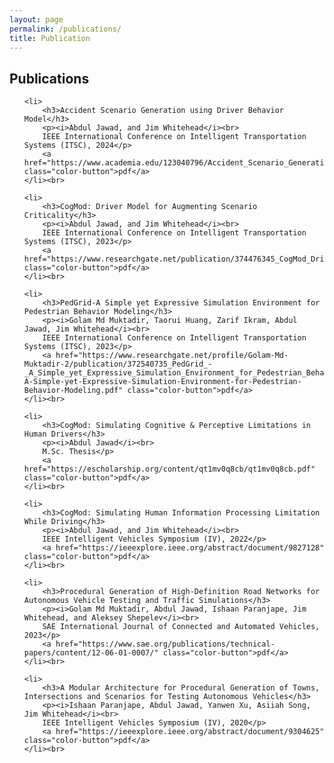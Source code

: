 ```yaml
---
layout: page
permalink: /publications/
title: Publication
---
```


<h2>Publications</h2>
<ul>

    <li>
        <h3>Accident Scenario Generation using Driver Behavior Model</h3>
        <p><i>Abdul Jawad, and Jim Whitehead</i><br>
        IEEE International Conference on Intelligent Transportation Systems (ITSC), 2024</p>
        <a href="https://www.academia.edu/123040796/Accident_Scenario_Generation_using_Driver_Behavior_Model" class="color-button">pdf</a>
    </li><br>

    <li>
        <h3>CogMod: Driver Model for Augmenting Scenario Criticality</h3>
        <p><i>Abdul Jawad, and Jim Whitehead</i><br>
        IEEE International Conference on Intelligent Transportation Systems (ITSC), 2023</p>
        <a href="https://www.researchgate.net/publication/374476345_CogMod_Driver_Model_for_Augmenting_Scenario_Criticality" class="color-button">pdf</a>
    </li><br>

    <li>
        <h3>PedGrid-A Simple yet Expressive Simulation Environment for Pedestrian Behavior Modeling</h3>
        <p><i>Golam Md Muktadir, Taorui Huang, Zarif Ikram, Abdul Jawad, Jim Whitehead</i><br>
        IEEE International Conference on Intelligent Transportation Systems (ITSC), 2023</p>
        <a href="https://www.researchgate.net/profile/Golam-Md-Muktadir-2/publication/372540735_PedGrid_-_A_Simple_yet_Expressive_Simulation_Environment_for_Pedestrian_Behavior_Modeling/links/64bd813fb9ed6874a53eb127/PedGrid-A-Simple-yet-Expressive-Simulation-Environment-for-Pedestrian-Behavior-Modeling.pdf" class="color-button">pdf</a>
    </li><br>

    <li>
        <h3>CogMod: Simulating Cognitive & Perceptive Limitations in Human Drivers</h3>
        <p><i>Abdul Jawad</i><br>
        M.Sc. Thesis</p>
        <a href="https://escholarship.org/content/qt1mv0q8cb/qt1mv0q8cb.pdf" class="color-button">pdf</a>
    </li><br>

    <li>
        <h3>CogMod: Simulating Human Information Processing Limitation While Driving</h3>
        <p><i>Abdul Jawad, and Jim Whitehead</i><br>
        IEEE Intelligent Vehicles Symposium (IV), 2022</p>
        <a href="https://ieeexplore.ieee.org/abstract/document/9827128" class="color-button">pdf</a>
    </li><br>

    <li>
        <h3>Procedural Generation of High-Definition Road Networks for Autonomous Vehicle Testing and Traffic Simulations</h3>
        <p><i>Golam Md Muktadir, Abdul Jawad, Ishaan Paranjape, Jim Whitehead, and Aleksey Shepelev</i><br>
        SAE International Journal of Connected and Automated Vehicles, 2023</p>
        <a href="https://www.sae.org/publications/technical-papers/content/12-06-01-0007/" class="color-button">pdf</a>
    </li><br>

    <li>
        <h3>A Modular Architecture for Procedural Generation of Towns, Intersections and Scenarios for Testing Autonomous Vehicles</h3>
        <p><i>Ishaan Paranjape, Abdul Jawad, Yanwen Xu, Asiiah Song, Jim Whitehead</i><br>
        IEEE Intelligent Vehicles Symposium (IV), 2020</p>
        <a href="https://ieeexplore.ieee.org/abstract/document/9304625" class="color-button">pdf</a>
    </li><br>

</ul>
